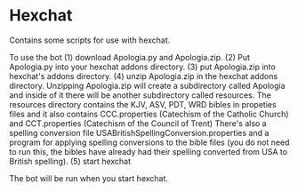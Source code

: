 # Hexchat

Contains some scripts for use with hexchat. 

To use the bot
(1) download Apologia.py and Apologia.zip.
(2) Put Apologia.py into your hexchat addons directory.
(3) put Apologia.zip into hexchat's addons directory. 
(4) unzip Apologia.zip in the hexchat addons directory. Unzipping Apologia.zip will create a subdirectory called Apologia and inside of it there will be another subdirectory called resources. The resources directory contains the KJV, ASV, PDT, WRD bibles in propeties files and it also contains CCC.properties (Catechism of the Catholic Church) and CCT.properties (Catechism of the Council of Trent) There's also a spelling conversion file USABritishSpellingConversion.properties and a program for applying spelling conversions to the bible files (you do not need to run this, the bibles have already had their spelling converted from USA to British spelling).
(5) start hexchat

The bot will be run when you start hexchat.
